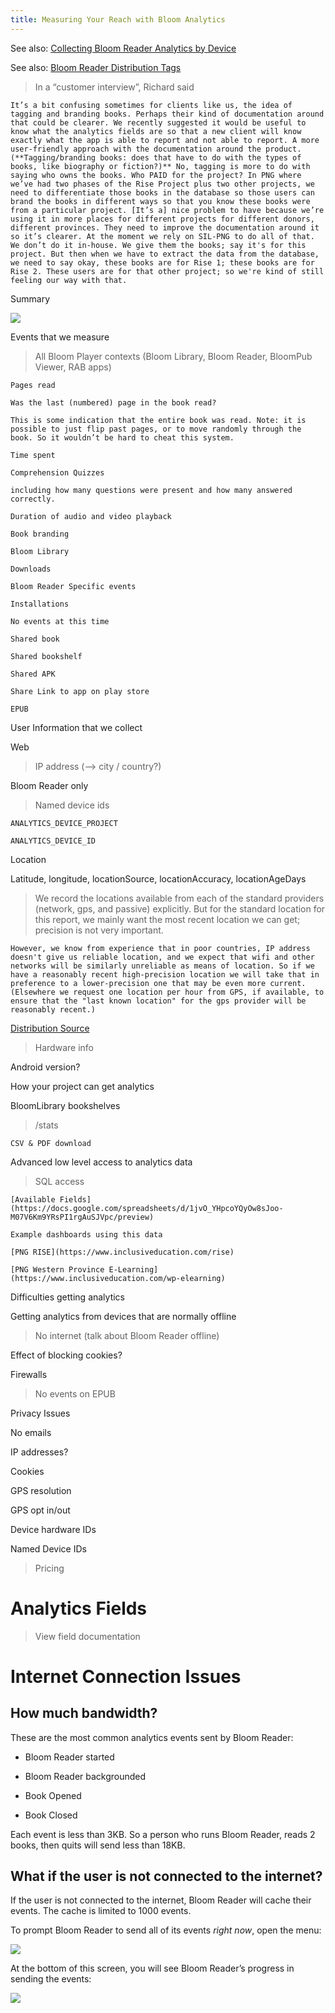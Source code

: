 ```yaml
---
title: Measuring Your Reach with Bloom Analytics
---
```



See also: [Collecting Bloom Reader Analytics by Device](https://docs.google.com/document/d/16AP6YtriX1l-AakCTirJLbwbQH8hBi3W3PQaluTE_1o/)

See also: [Bloom Reader Distribution Tags](https://docs.google.com/document/d/1Hm7apUH1KV3I_GCCOVkh-aiCtq5O_1ILcne074r_w-g)

> In a “customer interview”, Richard said

	It’s a bit confusing sometimes for clients like us, the idea of tagging and branding books. Perhaps their kind of documentation around that could be clearer. We recently suggested it would be useful to know what the analytics fields are so that a new client will know exactly what the app is able to report and not able to report. A more user-friendly approach with the documentation around the product. (**Tagging/branding books: does that have to do with the types of books, like biography or fiction?)** No, tagging is more to do with saying who owns the books. Who PAID for the project? In PNG where we’ve had two phases of the Rise Project plus two other projects, we need to differentiate those books in the database so those users can brand the books in different ways so that you know these books were from a particular project. [It’s a] nice problem to have because we’re using it in more places for different projects for different donors, different provinces. They need to improve the documentation around it so it’s clearer. At the moment we rely on SIL-PNG to do all of that. We don’t do it in-house. We give them the books; say it's for this project. But then when we have to extract the data from the database, we need to say okay, these books are for Rise 1; these books are for Rise 2. These users are for that other project; so we're kind of still feeling our way with that.

Summary

![](/notion_imgs/112076373.png)

Events that we measure

> All Bloom Player contexts (Bloom Library, Bloom Reader, BloomPub Viewer, RAB apps)

	Pages read

	Was the last (numbered) page in the book read?

	This is some indication that the entire book was read. Note: it is possible to just flip past pages, or to move randomly through the book. So it wouldn’t be hard to cheat this system.

	Time spent

	Comprehension Quizzes

	including how many questions were present and how many answered correctly.

	Duration of audio and video playback

	Book branding

	Bloom Library

	Downloads

	Bloom Reader Specific events

	Installations

	No events at this time

	Shared book

	Shared bookshelf

	Shared APK

	Share Link to app on play store

	EPUB

User Information that we collect

Web

> IP address (--> city / country?)

Bloom Reader only

> Named device ids

	ANALYTICS_DEVICE_PROJECT

	ANALYTICS_DEVICE_ID

Location

Latitude, longitude, locationSource, locationAccuracy, locationAgeDays

> We record the locations available from each of the standard providers (network, gps, and passive) explicitly. But for the standard location for this report, we mainly want the most recent location we can get; precision is not very important.

	However, we know from experience that in poor countries, IP address doesn't give us reliable location, and we expect that wifi and other networks will be similarly unreliable as means of location. So if we have a reasonably recent high-precision location we will take that in preference to a lower-precision one that may be even more current. (Elsewhere we request one location per hour from GPS, if available, to ensure that the "last known location" for the gps provider will be reasonably recent.)

[Distribution Source](https://docs.google.com/document/d/1Hm7apUH1KV3I_GCCOVkh-aiCtq5O_1ILcne074r_w-g/edit)

> Hardware info

Android version?

How your project can get analytics

BloomLibrary bookshelves

> /stats

	CSV & PDF download

Advanced low level access to analytics data

> SQL access

	[Available Fields](https://docs.google.com/spreadsheets/d/1jvO_YHpcoYQyOw8sJoo-M07V6Km9YRsPI1rgAuSJVpc/preview)

	Example dashboards using this data

	[PNG RISE](https://www.inclusiveducation.com/rise)

	[PNG Western Province E-Learning](https://www.inclusiveducation.com/wp-elearning)

Difficulties getting analytics

Getting analytics from devices that are normally offline

> No internet (talk about Bloom Reader offline)

Effect of blocking cookies?

Firewalls

> No events on EPUB

Privacy Issues

No emails

IP addresses?

Cookies

GPS resolution

GPS opt in/out

Device hardware IDs

Named Device IDs

> Pricing

# Analytics Fields

> View field documentation

# Internet Connection Issues

## How much bandwidth?

These are the most common analytics events sent by Bloom Reader:

- Bloom Reader started

- Bloom Reader backgrounded

- Book Opened

- Book Closed

Each event is less than 3KB. So a person who runs Bloom Reader, reads 2 books, then quits will send less than 18KB.

## What if the user is not connected to the internet?

If the user is not connected to the internet, Bloom Reader will cache their events. The cache is limited to 1000 events.

To prompt Bloom Reader to send all of its events _right now_, open the menu:

![](/notion_imgs/672205938.png)

At the bottom of this screen, you will see Bloom Reader’s progress in sending the events:

![](/notion_imgs/736622608.png)
